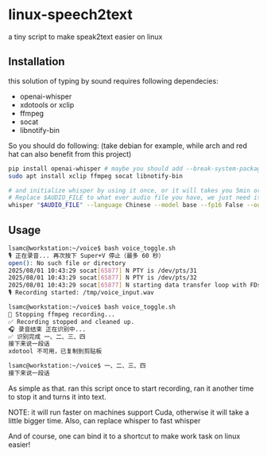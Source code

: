# linux-speech2text
a tiny script to make speak2text easier on linux

## Installation
this solution of typing by sound requires following dependecies:
- openai-whisper
- xdotools or xclip
- ffmpeg
- socat
- libnotify-bin

So you should do following: (take debian for example, while arch and red hat can also benefit from this project)
```bash
pip install openai-whisper # maybe you should add --break-system-package if you want to install it globally
sudo apt install xclip ffmpeg socat libnotify-bin

# and initialize whisper by using it once, or it will takes you 5min orso when you first use it since it need download model to your local.
# Replace $AUDIO_FILE to what ever audio file you have, we just need it to be run once.
whisper "$AUDIO_FILE" --language Chinese --model base --fp16 False --output_format txt --output_dir /tmp > /dev/null 2>&1
```

## Usage
```bash
lsamc@workstation:~/voice$ bash voice_toggle.sh
🎙️ 正在录音... 再次按下 Super+V 停止（最多 60 秒）
open(): No such file or directory
2025/08/01 10:43:29 socat[65877] N PTY is /dev/pts/31
2025/08/01 10:43:29 socat[65877] N PTY is /dev/pts/32
2025/08/01 10:43:29 socat[65877] N starting data transfer loop with FDs [5,5] and [7,7]
🎙️ Recording started: /tmp/voice_input.wav

lsamc@workstation:~/voice$ bash voice_toggle.sh 
🛑 Stopping ffmpeg recording...
✅ Recording stopped and cleaned up.
🎧 录音结束 正在识别中...
✅ 识别完成 一、二、三、四
接下来说一段话
xdotool 不可用，已复制到剪贴板

lsamc@workstation:~/voice$ 一、二、三、四
接下来说一段话

```
As simple as that. ran this script once to start recording, ran it another time to stop it and turns it into text.

NOTE: it will run faster on machines support Cuda, otherwise it will take a little bigger time. Also, can replace whisper to fast whisper

And of course, one can bind it to a shortcut to make work task on linux easier!